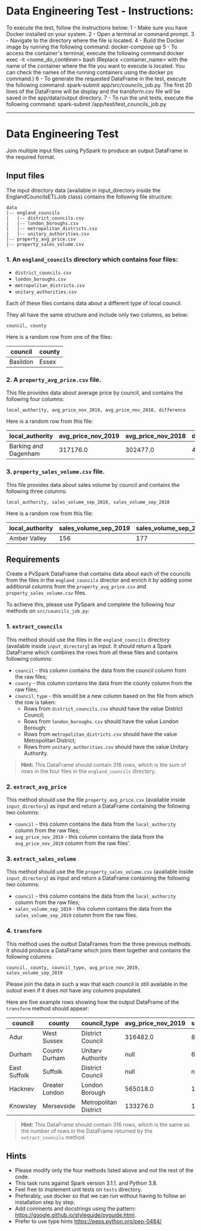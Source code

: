 # Data Engineering Test - Instructions:

To execute the test, follow the instructions below:
1 - Make sure you have Docker installed on your system.
2 - Open a terminal or command prompt.
3 - Navigate to the directory where the file is located.
4 - Build the Docker image by running the following command: docker-compose up
5 - To access the container's terminal, execute the following command:docker exec -it <nome_do_contêiner> bash (Replace <container_name> with the name of the container where the file you want to execute is located. You can check the names of the running containers using the docker ps command.)
6 - To generate the requested DataFrame in the test, execute the following command: spark-submit app/src/councils_job.py. The first 20 lines of the DataFrame will be display and the transform.csv file will be saved in the app/data/output directory.
7 - To run the unit tests, execute the following command: spark-submit /app/test/test_councils_job.py

-------------------------------------------------------------------------------------------------

# Data Engineering Test

Join multiple input files using PySpark to produce an output DataFrame in the required format.

## Input files
The input directory data (available in input_directory inside the EnglandCouncilsETLJob class) contains the following file structure:
```
data 
|-- england_councils
|   |-- district_councils.csv
|   |-- london_boroughs.csv
|   |-- metropolitan_districts.csv 
|   |-- unitary_authorities.csv
|-- property_avg_price.csv
|-- property_sales_volume.csv
```

### 1. An `england_councils` directory which contains four files:
  - `district_councils.csv`
  - `london_boroughs.csv`
  - `metropolitan_districts.csv`
  - `unitary_authorities.csv`

Each of these files contains data about a different type of local council.

They all have the same structure and include only two columns, as below:  
  
```council, county```

Here is a random row from one of the files:

| council  | county |
|----------|--------|
| Basildon | Essex  |

### 2. A `property_avg_price.csv` file.
 
This file provides data about average price by council, and contains the following four columns:

```
local_authority, avg_price_nov_2019, avg_price_nov_2018, difference
```

Here is a random row from this file:

| local_authority      | avg_price_nov_2019 | avg_price_nov_2018 | difference |
|----------------------|--------------------|--------------------|------------|  
| Barking and Dagenham | 317176.0           | 302477.0           | 4 90%      |

### 3. `property_sales_volume.csv` file.

This file provides data about sales volume by council and contains the following three columns:  

```
local_authority, sales_volume_sep_2019, sales_volume_sep_2018
```

Here is a random row from this file:

| local_authority      | sales_volume_sep_2019 | sales_volume_sep_2018 |
|----------------------|-----------------------|-----------------------|
| Amber Valley         | 156                   | 177                   |

## Requirements

Create a PvSpark DataFrame that contains data about each of the councils from the files in the `england_councils` director and enrich it by adding some additional columns from the `property_avg_price.csv` and `property_sales_volume.csv` files.  

To achieve this, please use PySpark and complete the following four methods on `src/councils_job.py`:

### 1. `extract_councils`
This method should use the files in the `england_councils` directory (available inside `input_directory`) as input. It should return a Spark DataFrame which combines the rows from all these files and contains following columns:
- `council` - this column contains the data from the council column from the raw files;
- `county` - this column contains the data from the county column from the raw files;
- `council_type` - this would be a new column based on the file from which the row is taken:
  - Rows from `district_councils.csv` should have the value District Council;
  - Rows from `london_boroughs.csv` should have the value London Borough;
  - Rows from `metropolitan_districts.csv` should have the value Metropolitan District;
  - Rows from `unitary_authorities.csv` should have the value Unitary Authority.

> **Hint:** This DataFrame should contain 316 rows, which is the sum of rows in the four files in the `england_councils` directory.

### 2. `extract_avg_price`
This method should use the file `property_avg_price.csv` (available inside `input_directory`) as input and return a DataFrame containing the following two columns:
- `council` - this column contains the data from the `local_authority` column from the raw files;
- `avg_price_nov_2019` - this column contains the data from the `avg_price_nov_2019` column from the raw files'.

### 3. `extract_sales_volume`
This method should use the file `property_sales_volume.csv` (available inside `input_directory`) as input and return a DataFrame containing the following two columns:
- `council` - this column contains the data from the `local_authority` column from the raw files;
- `sales_volume_sep_2019` - this column contains the data from the `sales_volume_sep_2019` column from the raw files.

### 4. `transform` 
This method uses the outbut DataFrames from the three previous methods. It should produce a DataFrame which joins them together and contains the following columns:
```
council, county, council_type, avg_price_nov_2019, sales_volume_sep_2019
```
  
Please join the data in such a wav that each council is still available in the outout even if it does not have any columns populated.  

Here are five example rows showing how the output DataFrame of the `transform` method should appear:

| council      | county         | council_type          | avg_price_nov_2019 | sales_volume_sep_2019 | 
|--------------|----------------|-----------------------|--------------------|-----------------------|
| Adur         | West Sussex    | District Council      | 316482.0           | 82                    |
| Durham       | Countv Durham  | Unitarv Authoritv     | null               | 608                   |  
| East Suffolk | Suffolk        | District Council      | null               | null                  |  
| Hacknev      | Greater London | London Borough        | 565018.0           | 128                   |  
| Knowsley     | Mersevside     | Metropolitan District | 133276.0           | 156                   |  
  
> **Hint:** This DataFrame should contain 316 rows, which is the same as the number of rows in the DataFrame returned by the `extract_councils` method.

## Hints
- Please modify only the four methods listed above and not the rest of the code.
- This task runs against Spark version 3.1.1. and Python 3.8.
- Feel free to implement unit tests on `tests` directory.
- Preferably, use docker so that we can run without having to follow an installation step by step.
- Add comments and docstrings using the pattern: https://google.github.io/styleguide/pyguide.html.
- Prefer to use type hints https://peps.python.org/pep-0484/
